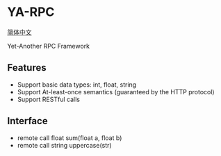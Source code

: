 # YA-RPC

[简体中文](./doc/README_zh.md)

Yet-Another RPC Framework

## Features

- Support basic data types: int, float, string
- Support At-least-once semantics (guaranteed by the HTTP protocol)
- Support RESTful calls

## Interface

- remote call float sum(float a, float b)
- remote call string uppercase(str)